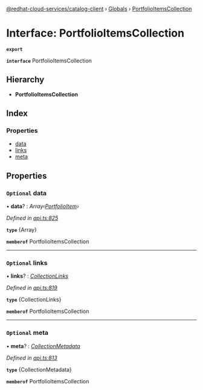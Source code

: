 [@redhat-cloud-services/catalog-client](../README.md) › [Globals](../globals.md) › [PortfolioItemsCollection](portfolioitemscollection.md)

# Interface: PortfolioItemsCollection

**`export`** 

**`interface`** PortfolioItemsCollection

## Hierarchy

* **PortfolioItemsCollection**

## Index

### Properties

* [data](portfolioitemscollection.md#optional-data)
* [links](portfolioitemscollection.md#optional-links)
* [meta](portfolioitemscollection.md#optional-meta)

## Properties

### `Optional` data

• **data**? : *Array‹[PortfolioItem](portfolioitem.md)›*

*Defined in [api.ts:825](https://github.com/RedHatInsights/javascript-clients/blob/master/packages/catalog/api.ts#L825)*

**`type`** {Array<PortfolioItem>}

**`memberof`** PortfolioItemsCollection

___

### `Optional` links

• **links**? : *[CollectionLinks](collectionlinks.md)*

*Defined in [api.ts:819](https://github.com/RedHatInsights/javascript-clients/blob/master/packages/catalog/api.ts#L819)*

**`type`** {CollectionLinks}

**`memberof`** PortfolioItemsCollection

___

### `Optional` meta

• **meta**? : *[CollectionMetadata](collectionmetadata.md)*

*Defined in [api.ts:813](https://github.com/RedHatInsights/javascript-clients/blob/master/packages/catalog/api.ts#L813)*

**`type`** {CollectionMetadata}

**`memberof`** PortfolioItemsCollection
